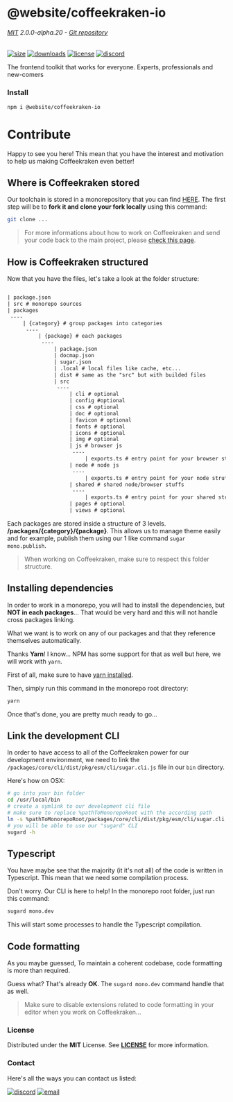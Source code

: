 <!-- This file has been generated using
     the "@coffeekraken/s-markdown-builder" package.
     !!! Do not edit it directly... -->


<!-- header -->
# @website/coffeekraken-io

###### [MIT](./license) 2.0.0-alpha.20 - [Git repository]()

<!-- shields -->
[![size](https://shields.io/bundlephobia/min/@website/coffeekraken-io?style=for-the-badge)](https://www.npmjs.com/package/@website/coffeekraken-io)
[![downloads](https://shields.io/npm/dm/@website/coffeekraken-io?style=for-the-badge)](https://www.npmjs.com/package/@website/coffeekraken-io)
[![license](https://shields.io/npm/l/@website/coffeekraken-io?style=for-the-badge)](./LICENSE)
[![discord](https://img.shields.io/discord/940362961682333767?color=5100FF&amp;label=Join%20us%20on%20Discord&amp;style=for-the-badge)](https://discord.gg/HzycksDJ)

<!-- description -->
The frontend toolkit that works for everyone. Experts, professionals and new-comers

<!-- install -->
### Install

```shell
npm i @website/coffeekraken-io

```

<!-- body -->

<!--
/**
* @name            Overview
* @namespace       doc.contribute
* @type            Markdown
* @platform        md
* @status          stable
* @menu            Documentation / Contribute           /doc/contribute/overview
*
* @since           2.0.0
* @author    Olivier Bossel <olivier.bossel@gmail.com> (https://coffeekraken.io)
*/
-->

# Contribute

Happy to see you here! This mean that you have the interest and motivation to help us making Coffeekraken even better!

## Where is Coffeekraken stored

Our toolchain is stored in a monorepository that you can find [HERE](https://github.com/coffeekraken/coffeekraken). The first step will be to **fork it and clone your fork locally** using this command:

```bash
git clone ...

```

> For more informations about how to work on Coffeekraken and send your code back to the main project, please [check this page](/doc/contribute/git).

## How is Coffeekraken structured

Now that you have the files, let's take a look at the folder structure:

```txt

| package.json
| src # monorepo sources
| packages
 ----
     | {category} # group packages into categories
      ----
          | {package} # each packages
           ----
               | package.json
               | docmap.json
               | sugar.json
               | .local # local files like cache, etc...
               | dist # same as the "src" but with builded files
               | src
                ----
                    | cli # optional
                    | config #optional
                    | css # optional
                    | doc # optional
                    | favicon # optional
                    | fonts # optional
                    | icons # optional
                    | img # optional
                    | js # browser js
                     ----
                         | exports.ts # entry point for your browser stuffs
                    | node # node js
                     ----
                         | exports.ts # entry point for your node struffs
                    | shared # shared node/browser stuffs
                     ----
                         | exports.ts # entry point for your shared struffs
                    | pages # optional
                    | views # optional

```

Each packages are stored inside a structure of 3 levels. **/packages/{category}/{package}**.
This allows us to manage theme easily and for example, publish them using our 1 like command `sugar mono.publish`.

> When working on Coffeekraken, make sure to respect this folder structure.

## Installing dependencies

In order to work in a monorepo, you will had to install the dependencies, but **NOT in each packages**... That would be very hard and this will not handle cross packages linking.

What we want is to work on any of our packages and that they reference themselves automatically.

Thanks **Yarn**! I know... NPM has some support for that as well but here, we will work with `yarn`.

First of all, make sure to have [yarn installed](https://yarnpkg.com/getting-started/install).

Then, simply run this command in the monorepo root directory:

```bash
yarn

```

Once that's done, you are pretty much ready to go...

## Link the development CLI

In order to have access to all of the Coffeekraken power for our development environment, we need to link the `/packages/core/cli/dist/pkg/esm/cli/sugar.cli.js` file in our `bin` directory.

Here's how on OSX:

```bash
# go into your bin folder
cd /usr/local/bin
# create a symlink to our development cli file
# make sure to replace %pathToMonorepoRoot with the according path
ln -s %pathToMonorepoRoot/packages/core/cli/dist/pkg/esm/cli/sugar.cli.js sugard
# you will be able to use our "sugard" CLI
sugard -h

```

## Typescript

You have maybe see that the majority (it it's not all) of the code is written in Typescript. This mean that we need some compilation process.

Don't worry. Our CLI is here to help! In the monorepo root folder, just run this command:

```bash
sugard mono.dev

```

This will start some processes to handle the Typescript compilation.

## Code formatting

As you maybe guessed, To maintain a coherent codebase, code formatting is more than required.

Guess what? That's already **OK**. The `sugard mono.dev` command handle that as well.

> Make sure to disable extensions related to code formatting in your editor when you work on Coffeekraken...


<!-- license -->
### License

Distributed under the **MIT** License. See **[LICENSE](./license)** for more information.

<!-- contact -->
### Contact

Here's all the ways you can contact us listed:

[![discord](https://img.shields.io/badge/Join%20us%20on%20discord-Join-blueviolet?style=[config.shieldsio.style]&amp;logo=discord)](https://discord.gg/HzycksDJ)
[![email](https://img.shields.io/badge/Email%20us-Go-green?style=[config.shieldsio.style]&amp;logo=Mail.Ru)](mailto:olivier.bossel@gmail.com)
